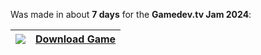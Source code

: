 Was made in about **7 days** for the **Gamedev.tv Jam 2024**: <br/>


| <img src="https://img.shields.io/badge/Itch.io-FA5C5C?style=for-the-badge&logo=itchdotio&logoColor=white" />                     | [Download Game](https://jonasthn.itch.io/no-sale-today)   |
| -------------------------------------------------------------------------------------------------------------------------------- | --------------------------------------------------------- |

